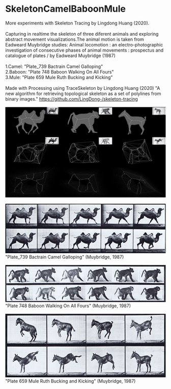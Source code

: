 # SkeletonCamelBaboonMule

More experiments with Skeleton Tracing by Lingdong Huang (2020).\
\
Capturing in realtime the skeleton of three diferent animals and exploring abstract movement visualizations.The animal motion is taken from Eadweard Muybridge studies: Animal locomotion : an electro-photographic investigation of consecutive phases of animal movements : prospectus and catalogue of plates / by Eadweard Muybridge (1987)
\
\
1.Camel: "Plate_739 Bactrain Camel Galloping"\
2.Baboon: "Plate 748 Baboon Walking On All Fours"\
3.Mule: "Plate 659 Mule Ruth Bucking and Kicking"\
\
Made with Processing using TraceSkeleton by Lingdong Huang (2020)
"A new algorithm for retrieving topological skeleton as a set of polylines from binary images."
https://github.com/LingDong-/skeleton-tracing
\
\
![Image description](https://github.com/visiophone/SkeletonCamelBaboonMule/blob/master/SkeletonCamelBaboonMule.jpg)
\
\
![Image description](https://github.com/visiophone/SkeletonCamelBaboonMule/blob/master/camel.png)
\
"Plate_739 Bactrain Camel Galloping" (Muybridge, 1987)\
\
![Image description](https://github.com/visiophone/SkeletonCamelBaboonMule/blob/master/baboon.png)
\
"Plate 748 Baboon Walking On All Fours" (Muybridge, 1987)\
\
![Image description](https://github.com/visiophone/SkeletonCamelBaboonMule/blob/master/mule.png)
\
"Plate 659 Mule Ruth Bucking and Kicking" (Muybridge, 1987)
